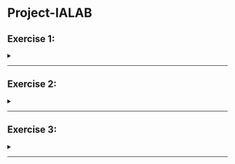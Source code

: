 # Project-IALAB

## Exercise 1:
<details>
<summary></summary>
</details>

---

## Exercise 2:
<details>
<summary></summary>
</details>

---

## Exercise 3:
<details>
<summary></summary>
L’obiettivo del progetto è quello di sviluppare un sistema esperto che giochi al famoso gioco Mastermind. Il gioco consiste nello scoprire un codice segreto, composto da quattro cifre, con al più 10 tentativi. Nel nostro caso, occorre implementare una variante del gioco definita in questo modo:
  - il codice segreto è composto da quattro colori tutti diversi tra loro
  - i colori ammessi per comporre il codice segreto sono 8 e sono:
  blue, green, red, yellow, orange, white, black, purple
  - il giocatore ha al più 10 tentativi, se non indovina il codice in questi dieci passi, ha perso
  - ad ogni tentativo il giocatore riceve una risposta dal sistema che indica quanti colori sono stati indovinati nella corretta posizione e quanti sono stati indovinati ma in una posizione errata
  - il tentativo non può contenere colori ripetuti, se ciò accade il giocatore non riceve alcuna risposta, ma la mossa viene comunque contata

**Cosa dovete fare:**
==Dovete sviluppare almeno due varianti di giocatore==. Lo scopo è quello di dimostrare “l’intelligenza” dei giocatori in base alle regole che posseggono. Avete la libertà di modellare la conoscenza del giocatore, in termini fatti e regole, come meglio ritenete opportuno. Potete ricorrere a risorse in rete per documentarvi sul gioco, ed eventualmente implementare strategie note (in tal caso citate le fonti nella relazione). Anche se esistono algoritmi in grado di risolvere (quasi) sempre il gioco, dovete implementate almeno una variante che sfrutti strategie simili a quelle di un giocatore umano e che quindi possa perdere.

**NB**. Il fatto che il vostro giocatore non risolva il test non viene ritenuto un difetto del progetto. Il progetto sarà valutato sulla base delle regole che definite. Ad esempio, generare tutte le possibili combinazioni e poi tagliare quelle improbabili garantisce una certa percentuale di successo ma non è una strategia da “giocatore esperto” e come soluzione è valutata meno favorevolmente di una soluzione basata su regole di expertise che perde con maggior frequenza. Nella presentazione indicate le vostre scelte essenziali: quali fatti modellate, quale strategia implementate (dare l’intuizione, non i dettagli delle regole). Mettete a confronto le due strategie anche in diversi problemi e valutatene i risultati: la strategia che ritenete più intelligente è veramente la migliore? In quali casi si comporta meglio? Quali sono i limiti delle soluzioni proposte? NB. Consegnate il codice usando l’apposito contenitore che sarà messo a disposizione su moodle.

**Materiale a disposizione:**
Le regole del gioco (in particolare la produzione delle risposte) sono già state implementate e scaricabili dalla pagina moodle del corso.
*Non siete autorizzati a modificare l’ambiente, a meno che non vi siano bachi, vi chiedo però di avvisarmi nel caso.*
</details>

---